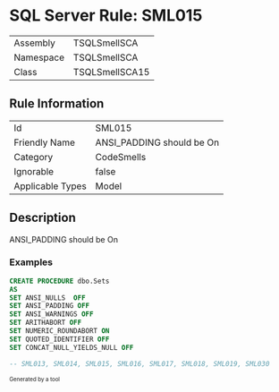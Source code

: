 ﻿# SQL Server Rule: SML015
  
|    |    |
|----|----|
| Assembly | TSQLSmellSCA |
| Namespace | TSQLSmellSCA |
| Class | TSQLSmellSCA15 |
  
## Rule Information
  
|    |    |
|----|----|
| Id | SML015 |
| Friendly Name | ANSI_PADDING should be On |
| Category | CodeSmells |
| Ignorable | false |
| Applicable Types | Model  |
  
## Description
  
ANSI_PADDING should be On
  
### Examples
  
```sql
CREATE PROCEDURE dbo.Sets
AS
SET ANSI_NULLS  OFF
SET ANSI_PADDING OFF
SET ANSI_WARNINGS OFF
SET ARITHABORT OFF
SET NUMERIC_ROUNDABORT ON
SET QUOTED_IDENTIFIER OFF
SET CONCAT_NULL_YIELDS_NULL OFF

-- SML013, SML014, SML015, SML016, SML017, SML018, SML019, SML030
```
  
<sub><sup>Generated by a tool</sup></sub>
